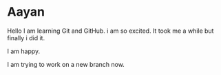 # Aayan
Hello
I am learning Git and GitHub.
i am so excited.
It took me a while but finally i did it.

I am happy.

I am trying to work on a new branch now.
